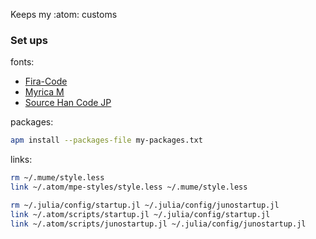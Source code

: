 Keeps my :atom: customs


### Set ups

fonts:
- [Fira-Code](https://github.com/tonsky/FiraCode)
- [Myrica M](https://myrica.estable.jp/)
- [Source Han Code JP](https://github.com/adobe-fonts/source-han-code-jp/releases/tag/2.011R)

packages:
```bash {cmd}
apm install --packages-file my-packages.txt
```

links:
```bash {cmd}
rm ~/.mume/style.less
link ~/.atom/mpe-styles/style.less ~/.mume/style.less
```

```bash {cmd}
rm ~/.julia/config/startup.jl ~/.julia/config/junostartup.jl
link ~/.atom/scripts/startup.jl ~/.julia/config/startup.jl
link ~/.atom/scripts/junostartup.jl ~/.julia/config/junostartup.jl
```
